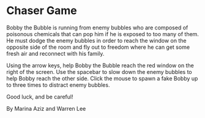# Chaser Game

Bobby the Bubble is running from enemy bubbles who are composed of poisonous chemicals that can pop him if he is exposed to too many of them. He must dodge the enemy bubbles in order to reach the window on the opposite side of the room and fly out to freedom where he can get some fresh air and reconnect with his family.

Using the arrow keys, help Bobby the Bubble reach the red window on the right of the screen.
Use the spacebar to slow down the enemy bubbles to help Bobby reach the other side.
Click the mouse to spawn a fake Bobby up to three times to distract enemy bubbles.

Good luck, and be careful!

By Marina Aziz and Warren Lee
